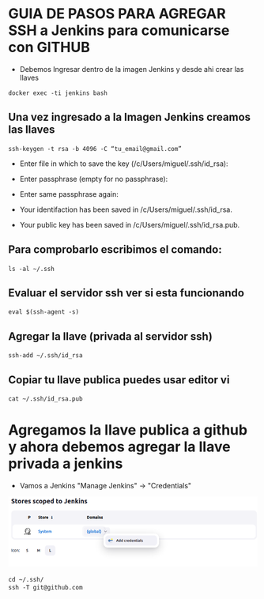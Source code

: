 # GUIA DE PASOS PARA AGREGAR SSH a Jenkins para comunicarse con GITHUB

- Debemos Ingresar dentro de la imagen Jenkins y desde ahi crear las llaves

```shell
docker exec -ti jenkins bash
```

## Una vez ingresado a la Imagen Jenkins creamos las llaves

```shell
ssh-keygen -t rsa -b 4096 -C “tu_email@gmail.com”
```

- Enter file in which to save the key (/c/Users/miguel/.ssh/id_rsa):
- Enter passphrase (empty for no passphrase):
- Enter same passphrase again:

- Your identifaction has been saved in /c/Users/miguel/.ssh/id_rsa.
- Your public key has been saved in /c/Users/miguel/.ssh/id_rsa.pub.


## Para comprobarlo escribimos el comando:

```shell
ls -al ~/.ssh
```
## Evaluar el servidor ssh ver si esta funcionando

```shell
eval $(ssh-agent -s)
```

## Agregar la llave (privada al servidor ssh)

```shell
ssh-add ~/.ssh/id_rsa
```
## Copiar tu llave publica puedes usar editor vi

```shell
cat ~/.ssh/id_rsa.pub
```




# Agregamos la llave publica a github y ahora debemos agregar la llave privada a jenkins

- Vamos a Jenkins "Manage Jenkins" -> "Credentials"

<img src="./images/imagen1.png" />


```shell
cd ~/.ssh/
ssh -T git@github.com

```